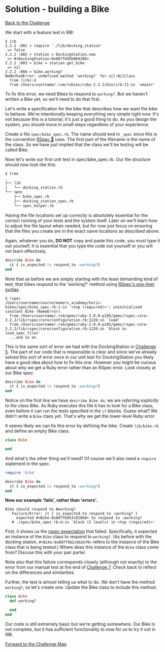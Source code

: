 # Solution - building a Bike

[Back to the Challenge](../9_building_a_bike.md)

We start with a feature test in IRB:

```
$ irb
2.2.2 :001 > require './lib/docking_station'
 => false
2.2.2 :002 > station = DockingStation.new
 => #<DockingStation:0x007fd45b884208>
2.2.2 :003 > bike = station.get_bike
 => nil
2.2.2 :004 > bike.working?
NoMethodError: undefined method `working?' for nil:NilClass
  from (irb):4
  from /Users/username/.rvm/rubies/ruby-2.2.2/bin/irb:11:in `<main>'
```

To fix this error, we need Bikes to respond to `working?`. But we haven't written a Bike yet, so we'll need to do that first.

Let's write a specification for the bike that describes how we want the bike to behave. We're intentionally keeping everything very simple right now. It's not because this is a tutorial; it's just a good thing to do. As you design the system, you should move in small steps regardless of your experience.

Create a file `spec/bike_spec.rb`. The name should end in `_spec` since this is the convention [RSpec&nbsp;:pill:](../pills/rspec.md) uses. The first part of the filename is the name of the class. So we have just implied that the class we'll be testing will be called Bike.

Now let's write our first unit test in spec/bike_spec.rb.  Our file structure should now look like this:

```sh
$ tree
.
├── lib
│   └── docking_station.rb
└── spec
    ├── bike_spec.rb
    ├── docking_station_spec.rb
    └── spec_helper.rb
```

Having the file locations set up correctly is absolutely essential for the correct running of your tests and the system itself.  Later on we'll learn how to adjust the file layout when needed, but for now just focus on ensuring that the files you create are in the exact same locations as described above.

Again, whatever you do, **DO NOT** copy and paste this code, you must type it out yourself.  It is essential that you type the code out yourself or you will not learn effectively.

```ruby
describe Bike do
  it { is_expected.to respond_to :working?}
end
```

Note that as before we are simply starting with the least demanding kind of test; that bikes respond to the 'working?' method using [RSpec's one-liner syntax](https://www.relishapp.com/rspec/rspec-core/v/3-2/docs/subject/one-liner-syntax).

```
$ rspec
/Users/username/source/makers_academy/boris-bikes/spec/bike_spec.rb:1:in `<top (required)>': uninitialized constant Bike (NameError)
  from /Users/username/.rvm/gems/ruby-2.0.0-p195/gems/rspec-core-3.2.2/lib/rspec/core/configuration.rb:1226:in `load'
  from /Users/username/.rvm/gems/ruby-2.0.0-p195/gems/rspec-core-3.2.2/lib/rspec/core/configuration.rb:1226:in `block in load_spec_files'
  ...and so on
```

This is the same sort of error we had with the DockingStation in [Challenge 5](5_from_feature_tests_to_unit_tests.md). The part of our code that is responsible is clear and since we've already solved this sort of error once in our unit test for DockingStation you likely have a good idea about how to fix this one.  However you might be curious about why we get a Ruby error rather than an RSpec error.  Look closely at our Bike spec:

```ruby
describe Bike do
  it { is_expected.to respond_to :working?}
end
```
Notice on the first line we have `describe Bike do`; we are _referring explicitly to the class Bike_.  As Ruby executes this file it has to look for a Bike class, even before it can run the tests specified in the `it` blocks.  Guess what? We didn't write a `Bike` class yet.  That's why we get the lower-level Ruby error.

It seems likely we can fix this error by defining the bike. Create `lib/bike.rb` and define an empty Bike class.

```ruby
class Bike

end
```

And what's the other thing we'll need?  Of course we'll also need a `require` statement in the spec.

```ruby
require 'bike'

describe Bike do
  it { is_expected.to respond_to :working?}
end
```

**Now our example 'fails', rather than 'errors'.**

```
Bike should respond to #working?
   Failure/Error: it { is_expected.to respond_to :working? }
     expected #<Bike:0x007fb053c828b8> to respond to :working?
   # ./spec/bike_spec.rb:4:in `block (2 levels) in <top (required)>'
```

First, it shows us the [rspec expectation](https://www.relishapp.com/rspec/rspec-expectations/docs) that failed. Specifically, it expected an instance of the `Bike` class to respond to `working?`. (As before with the docking station, `#<Bike:0x007f9d2c0b2ef0>` refers to the instance of the Bike class that is being tested.)  Where does this instance of the `Bike` class come from?  Discuss this with your pair parter.

Note also that this failure corresponds closely (although not exactly) to the error from our manual test at the end of [Challenge 7](7_back_to_the_feature.md).  Check back to reflect on the differences and similarities.

Further, the test is almost telling us what to do. We don't have the method `working?`, so let's create one. Update the Bike class to include this method.

```ruby
class Bike
  def working?

  end
end
```

Our code is still extremely basic but we're getting somewhere.  Our Bike is not complete, but it has sufficient functionality to now for us to try it out in IRB.

[Forward to the Challenge Map](../0_challenge_map.md)